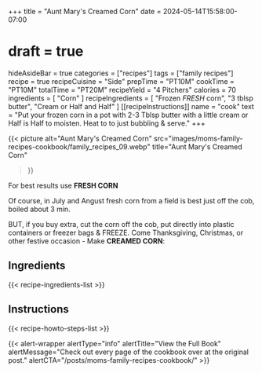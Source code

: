 +++
title = "Aunt Mary's Creamed Corn"
date = 2024-05-14T15:58:00-07:00
# draft = true
hideAsideBar = true
categories = ["recipes"]
tags = ["family recipes"]
recipe = true
recipeCuisine = "Side"
prepTime = "PT10M"
cookTime = "PT10M"
totalTime = "PT20M"
recipeYield = "4 Pitchers"
calories = 70
ingredients = [
  "Corn"
]
recipeIngredients = [
  "Frozen *FRESH* corn",
  "3 tblsp butter",
  "Cream or Half and Half"
]
[[recipeInstructions]]
  name = "cook"
  text = "Put your frozen corn in a pot with 2-3 Tblsp butter with a little cream or Half is Half to moisten. Heat to to just bubbling & serve."
+++

{{< picture 
  alt="Aunt Mary's Creamed Corn"
  src="images/moms-family-recipes-cookbook/family_recipes_09.webp"
  title="Aunt Mary's Creamed Corn"
 >}}

For best results use **FRESH CORN**

<!--more-->

Of course, in July and Angust fresh corn from a field is best just off the cob, boiled about 3 min.

BUT, if you buy extra, cut the corn off the cob, put directly into plastic containers or freezer bags & FREEZE. Come Thanksgiving, Christmas, or other festive occasion - Make **CREAMED CORN**:

## Ingredients
{{< recipe-ingredients-list >}}

## Instructions
{{< recipe-howto-steps-list >}}

{{< alert-wrapper alertType="info" alertTitle="View the Full Book" alertMessage="Check out every page of the cookbook over at the original post." alertCTA="/posts/moms-family-recipes-cookbook/" >}}

